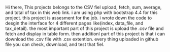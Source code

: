 Hi there, This projects belongs to the CSV fiel upload, fetch, sum, average, and total of tax in this web link.
i am using php with bootstrap 4.4 for this project.
this project is assesment for the job.
i wrote down the code to desgin the interface for 4 different pages like(index, data_file, and tax_detail).
the most important part of this project is upload the .csv file and fetch and display in table form.
then additionl part of this project is that i can download the .csv file with .csv extention.
every thing uploaded in github file you can check, download, and test that fiel.

